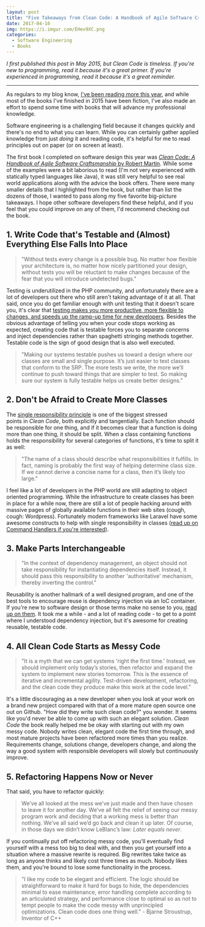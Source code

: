 ```yaml
---
layout: post
title: "Five Takeaways from Clean Code: A Handbook of Agile Software Craftsmanship"
date: 2017-04-16
img: https://i.imgur.com/EHex9XC.png
categories:
  - Software Engineering
  - Books
---
```

*I first published this post in May 2015, but Clean Code is timeless. If you're new to programming, read it because it's a great primer. If you're experienced in programming, read it because it's a great reminder.*

-----

As regulars to my blog know, [I've been reading more this year](/posts/trello-as-a-reading-list), and while most of the books I've finished in 2015 have been fiction, I've also made an effort to spend some time with books that will advance my professional knowledge.

Software engineering is a challenging field because it changes quickly and there's no end to what you can learn. While you can certainly gather applied knowledge from just _doing_ it and reading code, it's helpful for me to read principles out on paper (or on screen at least).

The first book I completed on software design this year was [_Clean Code: A Handbook of Agile Software Craftsmanship_ by Robert Martin](http://www.amazon.com/gp/product/0132350882/ref=as_li_tl?ie=UTF8&camp=1789&creative=390957&creativeASIN=0132350882&linkCode=as2&tag=volb-20&linkId=HA7LRZAECMH5WSGS). While some of the examples were a bit laborious to read (I'm not very experienced with statically typed languages like Java), it was still very helpful to see real world applications along with the advice the book offers. There were many smaller details that I highlighted from the book, but rather than list the dozens of those, I wanted to pass along my five favorite big-picture takeaways. I hope other software developers find these helpful, and if you feel that you could improve on any of them, I'd recommend checking out the book. 

## 1. Write Code that's Testable and (Almost) Everything Else Falls Into Place

> "Without tests every change is a possible bug. No matter how flexible your architecture is, no matter how nicely partitioned your design, without tests you will be reluctant to make changes because of the fear that you will introduce undetected bugs."

Testing is underutilized in the PHP community, and unfortunately there are a lot of developers out there who still aren't taking advantage of it at all. That said, once you do get familiar enough with unit testing that it doesn't scare you, it's clear that [testing makes you more productive, more flexible to changes, and speeds up the ramp-up time for new developers](/posts/testing-matters). Besides the obvious advantage of telling you when your code stops working as expected, creating code that is testable forces you to separate concerns and inject dependencies rather than spaghetti stringing methods together. Testable code is the sign of good design that is also well executed.

> "Making our systems testable pushes us toward a design where our classes are small and single purpose. It’s just easier to test classes that conform to the SRP. The more tests we write, the more we’ll continue to push toward things that are simpler to test. So making sure our system is fully testable helps us create better designs."

## 2. Don't be Afraid to Create More Classes

The [single responsibility principle](http://en.wikipedia.org/wiki/Single_responsibility_principle) is one of the biggest stressed points in _Clean Code_, both explicitly and tangentially. Each function should be responsible for one thing, and if it becomes clear that a function is doing more than one thing, it should be split. When a class containing functions holds the responsibility for several categories of functions, it's time to split it as well:

> "The name of a class should describe what responsibilities it fulfills. In fact, naming is probably the first way of helping determine class size. If we cannot derive a concise name for a class, then it’s likely too large."

I feel like a lot of developers in the PHP world are still adapting to object oriented programming. While the infrastructure to create classes has been in place for a while now, there are still a lot of people hacking around with massive pages of globally available functions in their web sites (cough, cough: Wordpress). Fortunately modern frameworks like Laravel have some awesome constructs to help with single responsibility in classes ([read up on Command Handlers if you're interested](https://mattstauffer.co/blog/laravel-5.0-commands-and-handlers)).

## 3. Make Parts Interchangeable

> "In the context of dependency management, an object should not take responsibility for instantiating dependencies itself. Instead, it should pass this responsibility to another 'authoritative' mechanism, thereby inverting the control."

Reusability is another hallmark of a well designed program, and one of the best tools to encourage reuse is dependency injection via an IoC container. If you're new to software design or those terms make no sense to you, [read up on them](http://fabien.potencier.org/article/11/what-is-dependency-injection). It took me a while - and a lot of reading code - to get to a point where I understood dependency injection, but it's awesome for creating reusable, testable code.

## 4. All Clean Code Starts as Messy Code

> "It is a myth that we can get systems 'right the first time.' Instead, we should implement only today’s stories, then refactor and expand the system to implement new stories tomorrow. This is the essence of iterative and incremental agility. Test-driven development, refactoring, and the clean code they produce make this work at the code level."

It's a little discouraging as a new developer when you look at your work on a brand new project compared with that of a more mature open source one out on Github. "How did they write such clean code?" you wonder. It seems like you'd never be able to come up with such an elegant solution. _Clean Code_ the book really helped me be okay with starting out with my own messy code. Nobody writes clean, elegant code the first time through, and most mature projects have been refactored more times than you realize. Requirements change, solutions change, developers change, and along the way a good system with responsible developers will slowly but continuously improve.

## 5. Refactoring Happens Now or Never

That said, you have to refactor quickly:

> We’ve all looked at the mess we’ve just made and then have chosen to leave it for another day. We’ve all felt the relief of seeing our messy program work and deciding that a working mess is better than nothing. We’ve all said we’d go back and clean it up later. Of course, in those days we didn’t know LeBlanc’s law: _Later equals never_.

If you continually put off refactoring messy code, you'll eventually find yourself with a mess too big to deal with, and then you get yourself into a situation where a massive rewrite is required. Big rewrites take twice as long as anyone thinks and likely cost three times as much. Nobody likes them, and you're bound to lose some functionality in the process.

> "I like my code to be elegant and efficient. The logic should be straightforward to make it hard for bugs to hide, the dependencies minimal to ease maintenance, error handling complete according to an articulated strategy, and performance close to optimal so as not to tempt people to make the code messy with unprincipled optimizations. Clean code does one thing well." - Bjarne Stroustrup, Inventor of C++
